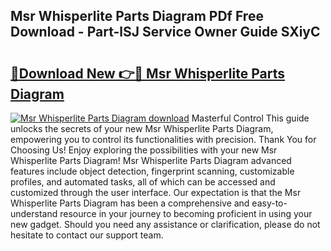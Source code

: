 ## Msr Whisperlite Parts Diagram PDf Free Download - Part-lSJ Service Owner Guide SXiyC

# <h2><a href="http://dfrbnj.blite.top/?on=Msr+Whisperlite+Parts+Diagram">🔗Download New 👉🔴 Msr Whisperlite Parts Diagram</a></h2>

[![Msr Whisperlite Parts Diagram download](https://i.imgur.com/lujVjoI.png)](http://dfrbnj.blite.top/?on=Msr+Whisperlite+Parts+Diagram)
Masterful Control This guide unlocks the secrets of your new Msr Whisperlite Parts Diagram, empowering you to control its functionalities with precision. Thank You for Choosing Us! Enjoy exploring the possibilities with your new Msr Whisperlite Parts Diagram! Msr Whisperlite Parts Diagram advanced features include object detection, fingerprint scanning, customizable profiles, and automated tasks, all of which can be accessed and customized through the user interface. Our expectation is that the Msr Whisperlite Parts Diagram has been a comprehensive and easy-to-understand resource in your journey to becoming proficient in using your new gadget. Should you need any assistance or clarification, please do not hesitate to contact our support team.
